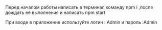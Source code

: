 Перед началом работы написать в терминал команду npm i ,после дождать её выполнения и написать npm start

При входе в приложение используйте логин : Admin и пароль :Admin
